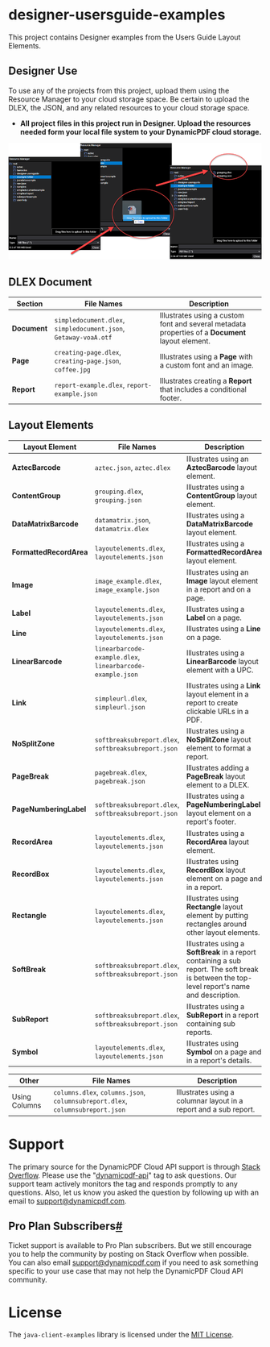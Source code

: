 # designer-usersguide-examples
This project contains Designer examples from the Users Guide Layout Elements. 

## Designer Use

To use any of the projects from this project, upload them using the Resource Manager to your cloud storage space. Be certain to upload the DLEX, the JSON, and any related resources to your cloud storage space. 

* **All project files in this project run in Designer. Upload the resources needed form your local file system to your DynamicPDF cloud storage.**

  

![](./readme.png)

## DLEX Document

| Section      | File Names                                                   | Description                                                  |
| ------------ | ------------------------------------------------------------ | ------------------------------------------------------------ |
| **Document** | `simpledocument.dlex`, `simpledocument.json`, `Getaway-voaA.otf` | Illustrates using a custom font and several metadata properties of a **Document** layout element. |
| **Page**     | `creating-page.dlex`, `creating-page.json`, `coffee.jpg`     | Illustrates using a **Page** with a custom font and an image. |
| **Report**   | `report-example.dlex`, `report-example.json`                 | Illustrates creating a **Report** that includes a conditional footer. |

## Layout Elements

| Layout Element          | File Names                                                 | Description                                                  |
| ----------------------- | ---------------------------------------------------------- | ------------------------------------------------------------ |
| **AztecBarcode**        | `aztec.json`, `aztec.dlex`                                 | Illustrates using an **AztecBarcode** layout element.        |
| **ContentGroup**        | `grouping.dlex`, `grouping.json`                           | Illustrates using a **ContentGroup** layout element.         |
| **DataMatrixBarcode**   | `datamatrix.json`, `datamatrix.dlex`                       | Illustrates using a **DataMatrixBarcode** layout element.    |
| **FormattedRecordArea** | `layoutelements.dlex`, `layoutelements.json`               | Illustrates using a **FormattedRecordArea** layout element.  |
| **Image**               | `image_example.dlex`, `image_example.json`                 | Illustrates using an **Image** layout element in a report and on a page. |
| **Label**               | `layoutelements.dlex`, `layoutelements.json`               | Illustrates using a **Label** on a page.                     |
| **Line**                | `layoutelements.dlex`, `layoutelements.json`               | Illustrates using a **Line** on a page.                      |
| **LinearBarcode**       | `linearbarcode-example.dlex`, `linearbarcode-example.json` | Illustrates using a **LinearBarcode** layout element with a UPC. |
| **Link**                | `simpleurl.dlex`, `simpleurl.json`                         | Illustrates using a **Link** layout element in a report to create clickable URLs in a PDF. |
| **NoSplitZone**         | `softbreaksubreport.dlex`, `softbreaksubreport.json`       | Illustrates using a **NoSplitZone** layout element to format a report. |
| **PageBreak**           | `pagebreak.dlex`, `pagebreak.json`                         | Illustrates adding a **PageBreak** layout element to a DLEX. |
| **PageNumberingLabel**  | `softbreaksubreport.dlex`, `softbreaksubreport.json`       | Illustrates using a **PageNumberingLabel** layout element on a report's footer. |
| **RecordArea**          | `layoutelements.dlex`, `layoutelements.json`               | Illustrates using a **RecordArea** layout element.           |
| **RecordBox**           | `layoutelements.dlex`, `layoutelements.json`               | Illustrates using **RecordBox** layout element on a page and in a report. |
| **Rectangle**           | `layoutelements.dlex`, `layoutelements.json`               | Illustrates using **Rectangle** layout element by putting rectangles around other layout elements. |
| **SoftBreak**           | `softbreaksubreport.dlex`, `softbreaksubreport.json`       | Illustrates using a **SoftBreak** in a report containing a sub report. The soft break is between the top-level report's name and description. |
| **SubReport**           | `softbreaksubreport.dlex`, `softbreaksubreport.json`       | Illustrates using a **SubReport** in a report containing sub reports. |
| **Symbol**              | `layoutelements.dlex`, `layoutelements.json`               | Illustrates using **Symbol** on a page and in a report's details. |



| Other         | File Names                                                   | Description                                                  |
| ------------- | ------------------------------------------------------------ | ------------------------------------------------------------ |
| Using Columns | `columns.dlex`, `columns.json`, `columnsubreport.dlex`, `columnsubreport.json` | Illustrates using a columnar layout in a report and a sub report. |

# Support

The primary source for the DynamicPDF Cloud API support is through [Stack Overflow](https://stackoverflow.com/questions/tagged/dynamicpdf-api). Please use the "[dynamicpdf-api](https://stackoverflow.com/questions/tagged/dynamicpdf-api)" tag to ask questions. Our support team actively monitors the tag and responds promptly to any questions.  Also, let us know you asked the question by following up with an email to [support@dynamicpdf.com](mailto:support@dynamicpdf.com). 

## Pro Plan Subscribers[#](https://cloud.dynamicpdf.com/support#pro-plan-subscribers)

Ticket support is available to Pro Plan subscribers. But we still encourage you to help the community by posting on Stack Overflow when possible. You can also email [support@dynamicpdf.com](mailto:support@dynamicpdf.com) if you need to ask something specific to your use case that may not help the DynamicPDF Cloud API community.

# License

The `java-client-examples` library is licensed under the [MIT License](./LICENSE).
